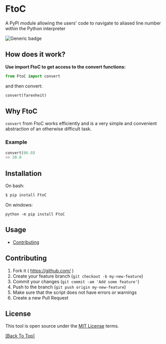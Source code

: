 # FtoC

A PyPi module allowing the users' code to navigate to aliased line number within the Python interpreter

![Generic badge](https://img.shields.io/badge/version-0.0.1-green.svg)

## How does it work?

**Use import FtoC to get access to the convert functions:**
```python
from FtoC import convert
```
and then convert:
```python
convert(farenheit)
```

## Why FtoC

`convert` from FtoC works efficiently and is a very simple and convenient abstraction of an otherwise difficult task.

### Example
```python
convert(86.0)
>> 30.0
```

## Installation

On bash:
```bash
$ pip install FtoC
```

On windows:
```
python -m pip install FtoC
```

## Usage

* [Contributing](#Contributing)


## Contributing

1. Fork it ( https://github.com/ )
2. Create your feature branch (`git checkout -b my-new-feature`)
3. Commit your changes (`git commit -am 'Add some feature'`)
4. Push to the branch (`git push origin my-new-feature`)
5. Make sure that the script does not have errors or warnings
6. Create a new Pull Request

## License

This tool is open source under the [MIT License](https://opensource.org/licenses/MIT) terms.

[[Back To Top]](#FtoC)